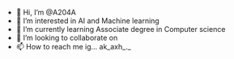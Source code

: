 - 👋 Hi, I’m @A204A
- 👀 I’m interested in AI and Machine learning
- 🌱 I’m currently learning Associate degree in Computer science
- 💞️ I’m looking to collaborate on 
- 📫 How to reach me ig...  ak_axh_._

<!---
A204A/A204A is a ✨ special ✨ repository because its `README.md` (this file) appears on your GitHub profile.
You can click the Preview link to take a look at your changes.
--->
